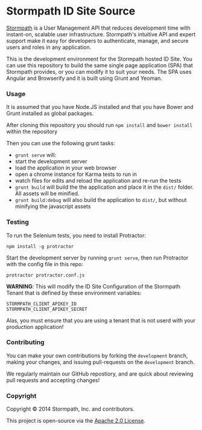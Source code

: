 # Stormpath ID Site Source #

[Stormpath](http://stormpath.com/) is a User Management API that reduces development time with instant-on, scalable user infrastructure. Stormpath's intuitive API and expert support make it easy for developers to authenticate, manage, and secure users and roles in any application.

This is the development environment for the Stormpath hosted ID Site.  You can use this repository to build the same single page application (SPA) that Stormpath provides, or you can modify it to suit your needs.  The SPA uses Angular and Browserify and it is built using Grunt and Yeoman.

### Usage

It is assumed that you have Node.JS installed and that you have Bower and Grunt installed as global packages.

After cloning this repository you should run `npm install` and `bower install` within the repository

Then you can use the following grunt tasks:

* `grunt serve` will:
 * start the development server
 * load the application in your web browser
 * open a chrome instance for Karma tests to run in
 * watch files for edits and reload the application and re-run the tests
* `grunt build` will build the the application and place it in the `dist/` folder.  All assets will be minified.
* `grunt build:debug` will also build the application to `dist/`, but without minifying the javascript assets

### Testing

To run the Selenium tests, you need to install Protractor:

```
npm install -g protractor
```

Start the development server by running `grunt serve`,
then run Protractor with the config file in this repo:

```
protractor protractor.conf.js
```

**WARNING**: This will modify the ID Site Configuration of the Stormpath Tenant
that is defined by these environment variables:

```
STORMPATH_CLIENT_APIKEY_ID
STORMPATH_CLIENT_APIKEY_SECRET
```
Alas, you must ensure that you are using a tenant that is not userd with your
production application!

### Contributing

You can make your own contributions by forking the <code>development</code> branch, making your changes, and issuing pull-requests on the <code>development</code> branch.

We regularly maintain our GitHub repostiory, and are quick about reviewing pull requests and accepting changes!

### Copyright ###

Copyright &copy; 2014 Stormpath, Inc. and contributors.

This project is open-source via the [Apache 2.0 License](http://www.apache.org/licenses/LICENSE-2.0).